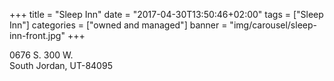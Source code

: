 +++
title = "Sleep Inn"
date = "2017-04-30T13:50:46+02:00"
tags = ["Sleep Inn"]
categories = ["owned and managed"]
banner = "img/carousel/sleep-inn-front.jpg"
+++

0676 S. 300 W.
<br>
South Jordan, UT-84095
